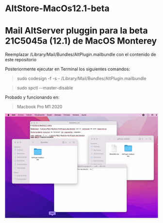 # AltStore-MacOs12.1-beta
# Mail AltServer pluggin para la beta 21C5045a (12.1) de MacOS Monterey  


Reemplazar /Library/Mail/Bundles/AltPlugin.mailbundle con el contenido de este repositorio

Posteriormente ejecutar en Terminal los siguientes comandos:

> sudo codesign -f -s - /Library/Mail/Bundles/AltPlugin.mailbundle

> sudo spctl --master-disable



Probado y funcionando en:

> Macbook Pro M1 2020


![GIF](https://raw.githubusercontent.com/davidvaz1999/AltStore-MacOs12.1-beta/main/demostracion.gif)